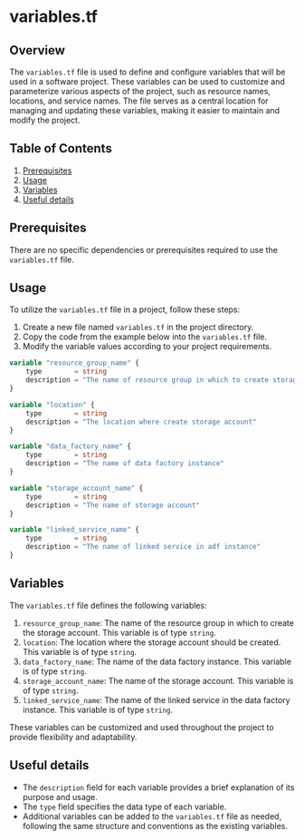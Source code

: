 # variables.tf
## Overview
The `variables.tf` file is used to define and configure variables that will be used in a software project. These variables can be used to customize and parameterize various aspects of the project, such as resource names, locations, and service names. The file serves as a central location for managing and updating these variables, making it easier to maintain and modify the project.

## Table of Contents
1. [Prerequisites](#prerequisites)
2. [Usage](#usage)
3. [Variables](#variables)
4. [Useful details](#useful-details)

## Prerequisites
There are no specific dependencies or prerequisites required to use the `variables.tf` file.

## Usage
To utilize the `variables.tf` file in a project, follow these steps:

1. Create a new file named `variables.tf` in the project directory.
2. Copy the code from the example below into the `variables.tf` file.
3. Modify the variable values according to your project requirements.

```terraform
variable "resource_group_name" {
    type        = string
    description = "The name of resource group in which to create storage account"
}

variable "location" {
    type        = string
    description = "The location where create storage account"
}

variable "data_factory_name" {
    type        = string
    description = "The name of data factory instance"
}

variable "storage_account_name" {
    type        = string
    description = "The name of storage account"
}

variable "linked_service_name" {
    type        = string
    description = "The name of linked service in adf instance"
}
```

## Variables
The `variables.tf` file defines the following variables:

1. `resource_group_name`: The name of the resource group in which to create the storage account. This variable is of type `string`.
2. `location`: The location where the storage account should be created. This variable is of type `string`.
3. `data_factory_name`: The name of the data factory instance. This variable is of type `string`.
4. `storage_account_name`: The name of the storage account. This variable is of type `string`.
5. `linked_service_name`: The name of the linked service in the data factory instance. This variable is of type `string`.

These variables can be customized and used throughout the project to provide flexibility and adaptability.

## Useful details
- The `description` field for each variable provides a brief explanation of its purpose and usage.
- The `type` field specifies the data type of each variable.
- Additional variables can be added to the `variables.tf` file as needed, following the same structure and conventions as the existing variables.